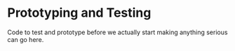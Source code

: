 # Prototyping and Testing 
Code to test and prototype before we actually start
making anything serious can go here.
